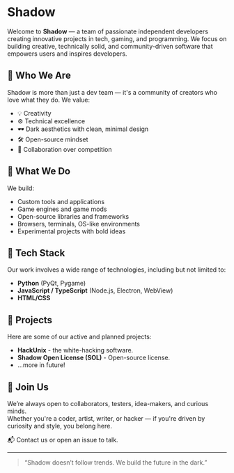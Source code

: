 # Shadow

Welcome to **Shadow** — a team of passionate independent developers creating innovative projects in tech, gaming, and programming. We focus on building creative, technically solid, and community-driven software that empowers users and inspires developers.

## 🧠 Who We Are

Shadow is more than just a dev team — it's a community of creators who love what they do. We value:

- 💡 Creativity  
- ⚙️ Technical excellence  
- 🕶️ Dark aesthetics with clean, minimal design  
- 🛠️ Open-source mindset  
- 🤝 Collaboration over competition  

## 🚀 What We Do

We build:

- Custom tools and applications  
- Game engines and game mods  
- Open-source libraries and frameworks  
- Browsers, terminals, OS-like environments  
- Experimental projects with bold ideas  

## 🧰 Tech Stack

Our work involves a wide range of technologies, including but not limited to:

- **Python** (PyQt, Pygame)  
- **JavaScript / TypeScript** (Node.js, Electron, WebView)  
- **HTML/CSS** 

## 📂 Projects

Here are some of our active and planned projects:

- **HackUnix** - the white-hacking software.
- **Shadow Open License (SOL)** - Open-source license.
- ...more in future!

## 🤖 Join Us

We’re always open to collaborators, testers, idea-makers, and curious minds.  
Whether you're a coder, artist, writer, or hacker — if you're driven by curiosity and style, you belong here.

📬 Contact us or open an issue to talk.

---

> “Shadow doesn’t follow trends. We build the future in the dark.”
